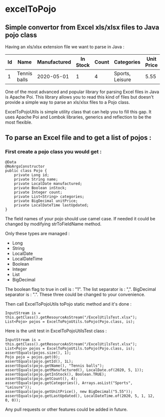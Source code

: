 # excelToPojo

## Simple convertor from Excel xls/xlsx files to Java pojo class

Having an xls/xlsx extension file we want to parse in Java :

| Id | Name | Manufactured | In Stock | Count | Categories | Unit Price | Last Updated |
| --- | --- | --- | --- | --- | --- | --- | --- |
| 1 | Tennis balls | 2020-05-01 | 1 | 4 | Sports, Leisure | 5.55 | 2020-05-01T12:00:00 |

One of the most advanced and popular library for parsing Excel files in Java is Apache Poi.
This library allows you to read this kind of files but doesn't provide a simple way to parse an xls/xlsx files to a Pojo class.

ExcelToPojoUtils is simple utility class that can help you to fill this gap.
It uses Apache Poi and Lombok libraries, generics and reflection to be the most flexible.

## To parse an Excel file and to get a list of pojos :

### First create a pojo class you would get :

```
@Data
@NoArgsConstructor
public class Pojo {
	private Long id;
	private String name;
	private LocalDate manufactured;
	private Boolean inStock;
	private Integer count;
	private List<String> categories;
	private BigDecimal unitPrice;
	private LocalDateTime lastUpdated;
}
```
The field names of your pojo should use camel case. If needed it could be changed by modifying strToFieldName method.

Only these types are managed :
- Long
- String
- LocalDate
- LocalDateTime
- Boolean
- Integer
- List
- BigDecimal

The boolean flag to true in cell is : "1". The list separator is : ",". BigDecimal separator is : ".".
These three could be changed to your convenience.


Then call ExcelToPojoUtils toPojo static method and it's done :

```
InputStream is = this.getClass().getResourceAsStream("/ExcelUtilsTest.xlsx");
List<Pojo> pojos = ExcelToPojoUtils.toPojo(Pojo.class, is);
```

Here is the unit test in ExcelToPojoUtilsTest class : 

```
InputStream is = this.getClass().getResourceAsStream("/ExcelUtilsTest.xlsx");
List<Pojo> pojos = ExcelToPojoUtils.toPojo(Pojo.class, is);
assertEquals(pojos.size(), 1);
Pojo pojo = pojos.get(0);
assertEquals(pojo.getId(), 1L);
assertEquals(pojo.getName(), "Tennis balls");
assertEquals(pojo.getManufactured(), LocalDate.of(2020, 5, 1));
assertEquals(pojo.getInStock(), Boolean.TRUE);
assertEquals(pojo.getCount(), 4);
assertEquals(pojo.getCategories(), Arrays.asList("Sports", "Leisure"));
assertEquals(pojo.getUnitPrice(), new BigDecimal("5.55"));
assertEquals(pojo.getLastUpdated(), LocalDateTime.of(2020, 5, 1, 12, 0, 0));
```

Any pull requests or other features could be added in future.


